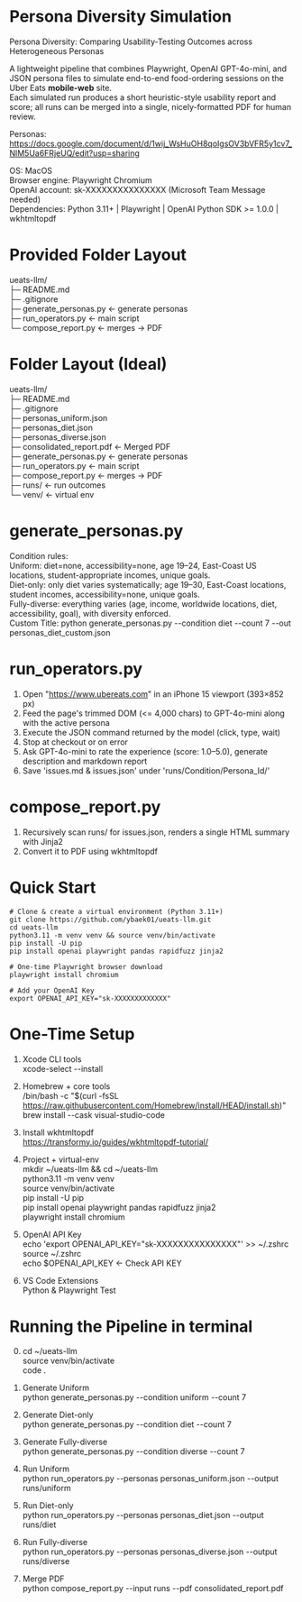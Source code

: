 # Persona Diversity Simulation
Persona Diversity: Comparing Usability-Testing Outcomes across Heterogeneous Personas

A lightweight pipeline that combines Playwright, OpenAI GPT-4o-mini, and JSON persona files to simulate end-to-end food-ordering sessions on the Uber Eats **mobile-web** site.  
Each simulated run produces a short heuristic-style usability report and score; all runs can be merged into a single, nicely-formatted PDF for human review.

Personas: https://docs.google.com/document/d/1wij_WsHuOH8qoIgsOV3bVFR5y1cv7_NlM5Ua6FRjeUQ/edit?usp=sharing

OS: MacOS<br>
Browser engine: Playwright Chromium<br>
OpenAI account: sk-XXXXXXXXXXXXXXX (Microsoft Team Message needed)<br>
Dependencies: Python 3.11+ | Playwright | OpenAI Python SDK >= 1.0.0 | wkhtmltopdf

# Provided Folder Layout
ueats-llm/<br>
├─ README.md<br>
├─ .gitignore<br>
├─ generate_personas.py    ← generate personas<br>
├─ run_operators.py        ← main script<br>
└─ compose_report.py       ← merges → PDF

# Folder Layout (Ideal)
ueats-llm/<br>
├─ README.md<br>
├─ .gitignore<br>
├─ personas_uniform.json<br>
├─ personas_diet.json<br>
├─ personas_diverse.json<br>
├─ consolidated_report.pdf ← Merged PDF<br>
├─ generate_personas.py    ← generate personas<br>
├─ run_operators.py        ← main script<br>
├─ compose_report.py       ← merges → PDF<br>
├─ runs/                   ← run outcomes<br>
└─ venv/                   ← virtual env

# generate_personas.py
Condition rules:<br>
Uniform: diet=none, accessibility=none, age 19–24, East-Coast US locations, student-appropriate incomes, unique goals.<br>
Diet-only: only diet varies systematically; age 19–30, East-Coast locations, student incomes, accessibility=none, unique goals.<br>
Fully-diverse: everything varies (age, income, worldwide locations, diet, accessibility, goal), with diversity enforced.<br>
Custom Title: python generate_personas.py --condition diet --count 7 --out personas_diet_custom.json

# run_operators.py
1. Open "https://www.ubereats.com" in an iPhone 15 viewport (393×852 px)
2. Feed the page's trimmed DOM (<= 4,000 chars) to GPT-4o-mini along with the active persona
3. Execute the JSON command returned by the model (click, type, wait)
4. Stop at checkout or on error
5. Ask GPT-4o-mini to rate the experience (score: 1.0–5.0), generate description and markdown report
6. Save 'issues.md & issues.json' under 'runs/Condition/Persona_Id/'

# compose_report.py
1. Recursively scan runs/ for issues.json, renders a single HTML summary with Jinja2
2. Convert it to PDF using wkhtmltopdf

# Quick Start
```
# Clone & create a virtual environment (Python 3.11+)
git clone https://github.com/ybaek01/ueats-llm.git
cd ueats-llm
python3.11 -m venv venv && source venv/bin/activate
pip install -U pip
pip install openai playwright pandas rapidfuzz jinja2

# One-time Playwright browser download
playwright install chromium

# Add your OpenAI Key
export OPENAI_API_KEY="sk-XXXXXXXXXXXXX"
```

# One-Time Setup
1. Xcode CLI tools<br>
xcode-select --install

2. Homebrew + core tools<br>
/bin/bash -c "$(curl -fsSL https://raw.githubusercontent.com/Homebrew/install/HEAD/install.sh)"<br>
brew install --cask visual-studio-code

3. Install wkhtmltopdf<br>
https://transformy.io/guides/wkhtmltopdf-tutorial/

4. Project + virtual-env<br>
mkdir ~/ueats-llm && cd ~/ueats-llm<br>
python3.11 -m venv venv<br>
source venv/bin/activate<br>
pip install -U pip<br>
pip install openai playwright pandas rapidfuzz jinja2<br>
playwright install chromium

5. OpenAI API Key<br>
echo 'export OPENAI_API_KEY="sk-XXXXXXXXXXXXXXX"' >> ~/.zshrc<br>
source ~/.zshrc<br>
echo $OPENAI_API_KEY ← Check API KEY

6. VS Code Extensions<br>
Python & Playwright Test

# Running the Pipeline in terminal
0) cd ~/ueats-llm<br>
source venv/bin/activate<br>
code .

1) Generate Uniform<br>
python generate_personas.py --condition uniform --count 7

2) Generate Diet-only<br>
python generate_personas.py --condition diet --count 7

3) Generate Fully-diverse<br>
python generate_personas.py --condition diverse --count 7

4) Run Uniform<br>
python run_operators.py --personas personas_uniform.json --output runs/uniform

5) Run Diet-only<br>
python run_operators.py --personas personas_diet.json --output runs/diet

6) Run Fully-diverse<br>
python run_operators.py --personas personas_diverse.json --output runs/diverse

7) Merge PDF<br>
python compose_report.py --input runs --pdf consolidated_report.pdf